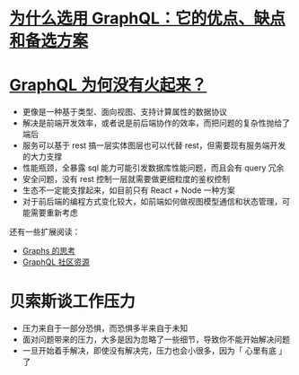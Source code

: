 # [为什么选用 GraphQL：它的优点、缺点和备选方案](https://www.jianshu.com/p/f45fe96de908)

# [GraphQL 为何没有火起来？](https://www.zhihu.com/question/38596306)

- 更像是一种基于类型、面向视图、支持计算属性的数据协议
- 解决是前端开发效率，或者说是前后端协作的效率，而把问题的复杂性抛给了端后
- 服务可以基于 rest 搞一层实体图层也可以代替 rest，但需要现有服务端开发的大力支撑
- 性能瓶颈，全暴露 sql 能力可能引发数据库性能问题，而且会有 query 冗余
- 安全问题，没有 rest 控制一层就需要做更细粒度的鉴权控制
- 生态不一定能支撑起来，如目前只有 React + Node 一种方案
- 对于前后端的编程方式变化较大，如前端如何做视图模型通信和状态管理，可能需要重新考虑

还有一些扩展阅读：

- [Graphs 的思考](https://graphql.cn/learn/thinking-in-graphs/)
- [GraphQL 社区资源](https://graphql.cn/community/)

# 贝索斯谈工作压力

- 压力来自于一部分恐惧，而恐惧多半来自于未知
- 面对问题带来的压力，大多是因为忽略了一些细节，导致你不能开始解决问题
- 一旦开始着手解决，即使没有解决完，压力也会小很多，因为「 心里有底 」了
